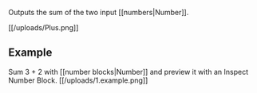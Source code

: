 Outputs the sum of the two input [[numbers|Number]].

[[/uploads/Plus.png]]

## Example
Sum 3 + 2 with [[number blocks|Number]] and preview it with an Inspect Number Block.
[[/uploads/1.example.png]]